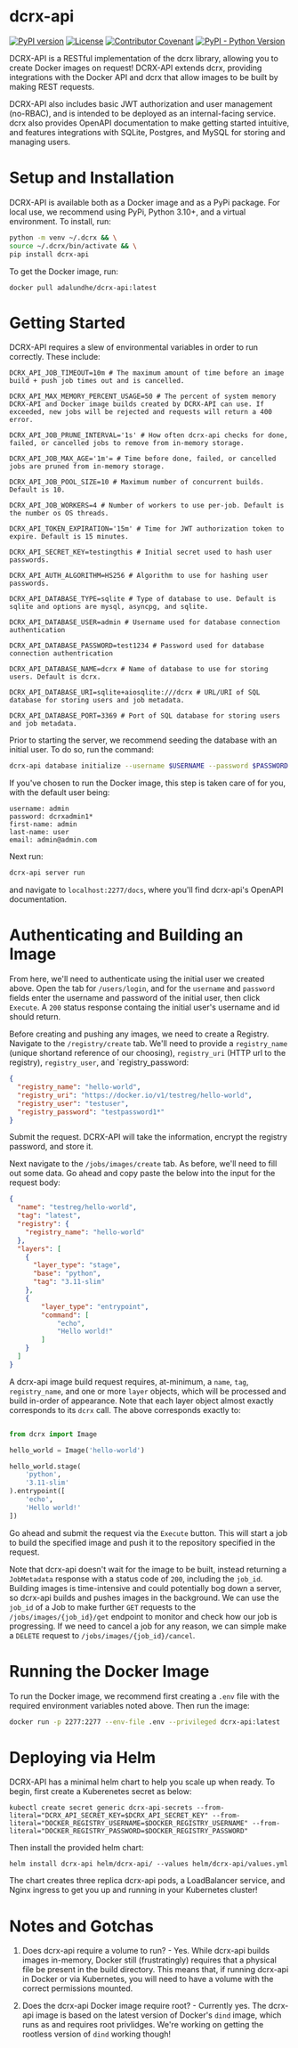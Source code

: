 # dcrx-api
[![PyPI version](https://img.shields.io/pypi/v/dcrx-api?color=gre)](https://pypi.org/project/dcrx-api/)
[![License](https://img.shields.io/github/license/scorbettUM/dcrx-api)](https://github.com/scorbettUM/dcrx-api/blob/main/LICENSE)
[![Contributor Covenant](https://img.shields.io/badge/Contributor%20Covenant-2.1-4baaaa.svg)](https://github.com/scorbettUM/dcrx-api/blob/main/CODE_OF_CONDUCT.md)
[![PyPI - Python Version](https://img.shields.io/pypi/pyversions/dcrx-api)](https://pypi.org/project/dcrx-api/)

DCRX-API is a RESTful implementation of the dcrx library, allowing you to create Docker images on request! DCRX-API extends dcrx, providing integrations with the Docker API and dcrx that allow images to be built by making REST requests.

DCRX-API also includes basic JWT authorization and user management (no-RBAC), and is intended to be deployed as an internal-facing service. dcrx also provides OpenAPI documentation to make getting started intuitive, and features integrations with SQLite, Postgres, and MySQL for storing and managing users.


# Setup and Installation

DCRX-API is available both as a Docker image and as a PyPi package. For local use, we recommend using PyPi, Python 3.10+, and a virtual environment. To install, run:

```bash
python -m venv ~/.dcrx && \
source ~/.dcrx/bin/activate && \
pip install dcrx-api
```

To get the Docker image, run:

```
docker pull adalundhe/dcrx-api:latest
```


# Getting Started

DCRX-API requires a slew of environmental variables in order to run correctly. These include:

```
DCRX_API_JOB_TIMEOUT=10m # The maximum amount of time before an image build + push job times out and is cancelled.

DCRX_API_MAX_MEMORY_PERCENT_USAGE=50 # The percent of system memory DCRX-API and Docker image builds created by DCRX-API can use. If exceeded, new jobs will be rejected and requests will return a 400 error.

DCRX_API_JOB_PRUNE_INTERVAL='1s' # How often dcrx-api checks for done, failed, or cancelled jobs to remove from in-memory storage.

DCRX_API_JOB_MAX_AGE='1m'= # Time before done, failed, or cancelled jobs are pruned from in-memory storage.

DCRX_API_JOB_POOL_SIZE=10 # Maximum number of concurrent builds. Default is 10.

DCRX_API_JOB_WORKERS=4 # Number of workers to use per-job. Default is the number os OS threads.

DCRX_API_TOKEN_EXPIRATION='15m' # Time for JWT authorization token to expire. Default is 15 minutes.

DCRX_API_SECRET_KEY=testingthis # Initial secret used to hash user passwords.

DCRX_API_AUTH_ALGORITHM=HS256 # Algorithm to use for hashing user passwords.

DCRX_API_DATABASE_TYPE=sqlite # Type of database to use. Default is sqlite and options are mysql, asyncpg, and sqlite.

DCRX_API_DATABASE_USER=admin # Username used for database connection authentication

DCRX_API_DATABASE_PASSWORD=test1234 # Password used for database connection authentrication

DCRX_API_DATABASE_NAME=dcrx # Name of database to use for storing users. Default is dcrx.

DCRX_API_DATABASE_URI=sqlite+aiosqlite:///dcrx # URL/URI of SQL database for storing users and job metadata.

DCRX_API_DATABASE_PORT=3369 # Port of SQL database for storing users and job metadata.

```

Prior to starting the server, we recommend seeding the database with an initial user. To do so, run the command:

```bash
dcrx-api database initialize --username $USERNAME --password $PASSWORD --first-name $FIRST_NAME --last-name $LAST_NAME --email $EMAIL
```

If you've chosen to run the Docker image, this step is taken care of for you, with the default user being:

```
username: admin
password: dcrxadmin1*
first-name: admin
last-name: user
email: admin@admin.com
```

Next run:

```bash
dcrx-api server run
```

and navigate to `localhost:2277/docs`, where you'll find dcrx-api's OpenAPI documentation.


# Authenticating and Building an Image

From here, we'll need to authenticate using the initial user we created above. Open the tab for `/users/login`, and for the `username` and `password` fields enter the username and password of the initial user, then click `Execute`. A `200` status response containg the initial user's username and id should return.

Before creating and pushing any images, we need to create a Registry. Navigate to the `/registry/create` tab. We'll need to provide a `registry_name` (unique shortand reference of our choosing), `registry_uri` (HTTP url to the registry), `registry_user`, and `registry_password:

```json
{
  "registry_name": "hello-world",
  "registry_uri": "https://docker.io/v1/testreg/hello-world",
  "registry_user": "testuser",
  "registry_password": "testpassword1*"
}
```

Submit the request. DCRX-API will take the information, encrypt the registry password, and store it.

Next navigate to the `/jobs/images/create` tab. As before, we'll need to fill out some data. Go ahead and copy paste the below into the input for the request body:

```json
{
  "name": "testreg/hello-world",
  "tag": "latest",
  "registry": {
    "registry_name": "hello-world"
  },
  "layers": [
    {
      "layer_type": "stage",
      "base": "python",
      "tag": "3.11-slim"
    },
    {
        "layer_type": "entrypoint",
        "command": [
            "echo",
            "Hello world!"
        ]
    }
  ]
}
```

A dcrx-api image build request requires, at-minimum, a `name`, `tag`, `registry_name`, and one or more `layer` objects, which will be processed and build in-order of appearance. Note that each layer object almost exactly corresponds to its `dcrx` call. The above corresponds exactly to:

```python

from dcrx import Image

hello_world = Image('hello-world')

hello_world.stage(
    'python',
    '3.11-slim'
).entrypoint([
    'echo',
    'Hello world!'
])
```

Go ahead and submit the request via the `Execute` button. This will start a job to build the specified image and push it to the repository specified in the request.

Note that dcrx-api doesn't wait for the image to be built, instead returning a `JobMetadata` response with a status code of `200`, including the `job_id`. Building images is time-intensive and could potentially bog down a server, so dcrx-api builds and pushes images in the background. We can use the `job_id` of a Job to make further `GET` requests to the `/jobs/images/{job_id}/get` endpoint to monitor and check how our job is progressing. If we need to cancel a job for any reason, we can simple make a `DELETE` request to `/jobs/images/{job_id}/cancel`.


# Running the Docker Image

To run the Docker image, we recommend first creating a `.env` file with the required environment variables noted above. Then run the image:

```bash
docker run -p 2277:2277 --env-file .env --privileged dcrx-api:latest
```

# Deploying via Helm

DCRX-API has a minimal helm chart to help you scale up when ready. To begin, first create a Kuberenetes secret as below:

```
kubectl create secret generic dcrx-api-secrets --from-literal="DCRX_API_SECRET_KEY=$DCRX_API_SECRET_KEY" --from-literal="DOCKER_REGISTRY_USERNAME=$DOCKER_REGISTRY_USERNAME" --from-literal="DOCKER_REGISTRY_PASSWORD=$DOCKER_REGISTRY_PASSWORD"

```

Then install the provided helm chart:

```
helm install dcrx-api helm/dcrx-api/ --values helm/dcrx-api/values.yml
```

The chart creates three replica dcrx-api pods, a LoadBalancer service, and Nginx ingress to get you up and running in your Kubernetes cluster!


# Notes and Gotchas

1. Does dcrx-api require a volume to run? - Yes. While dcrx-api builds images in-memory, Docker still (frustratingly) requires that a physical file be present in the build directory. This means that, if running dcrx-api in Docker or via Kubernetes, you will need to have a volume with the correct permissions mounted.

2. Does the dcrx-api Docker image require root? - Currently yes. The dcrx-api image is based on the latest version of Docker's `dind` image, which runs as and requires root privlidges. We're working on getting the rootless version of `dind` working though!
